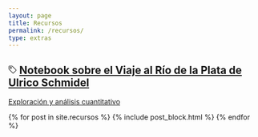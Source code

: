 ```yaml
---
layout: page
title: Recursos
permalink: /recursos/
type: extras
---
```



<!-- Recursos -->
<div class="container mx-auto px-2">
  <div class="py-1 mb-0 prose">
   <h2 class="h2 lh-condensed col-9 mb-2">
      <svg class="bi bi-tag" width="0.8em" height="0.8em" viewBox="0 0 16 16" fill="currentColor" xmlns="http://www.w3.org/2000/svg">
        <path fill-rule="evenodd" d="M.5 2A1.5 1.5 0 0 1 2 .5h4.586a1.5 1.5 0 0 1 1.06.44l7 7a1.5 1.5 0 0 1 0 2.12l-4.585 4.586a1.5 1.5 0 0 1-2.122 0l-7-7A1.5 1.5 0 0 1 .5 6.586V2zM2 1.5a.5.5 0 0 0-.5.5v4.586a.5.5 0 0 0 .146.353l7 7a.5.5 0 0 0 .708 0l4.585-4.585a.5.5 0 0 0 0-.708l-7-7a.5.5 0 0 0-.353-.146H2z"/>
        <path fill-rule="evenodd" d="M2.5 4.5a2 2 0 1 1 4 0 2 2 0 0 1-4 0zm2-1a1 1 0 1 0 0 2 1 1 0 0 0 0-2z"/>
      </svg> <a class="no-underline" title="Análisis textual estadístico" href="https://mybinder.org/v2/gh/rominicky/mineria-texto-python/fe49459262c5d9ba8b5daa5d72160c53ecb05b82?urlpath=lab%2Ftree%2Fulrich_exploraciones_textuales.ipynb" target="_blank">Notebook sobre el Viaje al Río de la Plata de Ulrico Schmidel</a>
  </h2>
  <a class="h3 lh-condensed" href="https://mybinder.org/v2/gh/rominicky/mineria-texto-python/fe49459262c5d9ba8b5daa5d72160c53ecb05b82?urlpath=lab%2Ftree%2Fulrich_exploraciones_textuales.ipynb" target="_blank"><p>Exploración y análisis cuantitativo</p></a></div>

  {% for post in site.recursos %}
    {% include post_block.html %}
  {% endfor %}

</div><!-- End Recursos -->
